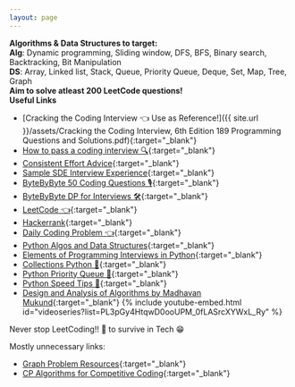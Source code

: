 ```yaml
---
layout: page
---
```


**Algorithms & Data Structures to target:** <br>
**Alg**: Dynamic programming, Sliding window, DFS, BFS, Binary search, Backtracking, Bit Manipulation <br>
**DS**: Array, Linked list, Stack, Queue, Priority Queue, Deque, Set, Map, Tree, Graph <br>
**Aim to solve atleast 200 LeetCode questions!** <br>
**Useful Links**
* [Cracking the Coding Interview 👈 Use as Reference!]({{ site.url }}/assets/Cracking the Coding Interview, 6th Edition 189 Programming Questions and Solutions.pdf){:target="_blank"}
* [How to pass a coding interview 🔍](https://triplebyte.com/blog/how-to-pass-a-programming-interview){:target="_blank"}
* [Consistent Effort Advice](https://leetcode.com/discuss/general-discussion/318537/Consistent-Practice-Advice/295327){:target="_blank"}
* [Sample SDE Interview Experience](https://leetcode.com/discuss/interview-experience/646712/NDA-Amazon-or-SDE2-or-Seattle-or-May-2020-Offer){:target="_blank"}
* [ByteByByte 50 Coding Questions 🎙](https://www.byte-by-byte.com/wp-content/uploads/2019/12/50-Coding-Interview-Questions-V2.pdf){:target="_blank"}
* [ByteByByte DP for Interviews 🛠](https://www.byte-by-byte.com/wp-content/uploads/2019/04/Dynamic-Programming-for-Interviews.pdf){:target="_blank"}
* [LeetCode 👈](https://leetcode.com/){:target="_blank"}
* [Hackerrank](https://www.hackerrank.com/){:target="_blank"}
* [Daily Coding Problem 👈](https://www.dailycodingproblem.com/){:target="_blank"}
* [Python Algos and Data Structures](https://runestone.academy/runestone/books/published/pythonds/index.html){:target="_blank"}
* [Elements of Programming Interviews in Python](http://elementsofprogramminginterviews.com/sample/epilight_python_new.pdf){:target="_blank"}
* [Collections Python 🔑](https://docs.python.org/3/library/collections.html){:target="_blank"}
* [Python Priority Queue 🔑](https://docs.python.org/2/library/heapq.html){:target="_blank"}
* [Python Speed Tips 🤘](https://wiki.python.org/moin/PythonSpeed/PerformanceTips){:target="_blank"}
* [Design and Analysis of Algorithms by Madhavan Mukund](https://www.youtube.com/channel/UCliJsnOQEU9ZkWEE7Vtryng){:target="_blank"}
{% include youtube-embed.html id="videoseries?list=PL3pGy4HtqwD0ooUPM_0fLASrcXYWxL_Ry" %}

Never stop LeetCoding!! 🖖 to survive in Tech 😁

Mostly unnecessary links:
* [Graph Problem Resources](https://www.quora.com/How-can-I-be-good-at-graph-theory-based-programming-problems-in-competitive-programming/answer/Sameer-Gulati-3?ch=10&share=fed73688&srid=oeMh){:target="_blank"}
* [CP Algorithms for Competitive Coding](https://cp-algorithms.com/){:target="_blank"}


